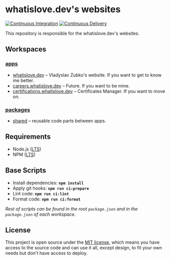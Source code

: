 # whatislove.dev's websites

[![Continuous Integration](https://github.com/what1s1ove/whatislove.dev/actions/workflows/ci.yml/badge.svg)](https://github.com/what1s1ove/whatislove.dev/actions/workflows/ci.yml)
[![Continuous Delivery](https://github.com/what1s1ove/whatislove.dev/actions/workflows/cd.yml/badge.svg)](https://github.com/what1s1ove/whatislove.dev/actions/workflows/cd.yml)

This repository is responsible for the whatislove.dev's websites.

## Workspaces

### [apps](./apps)

- [whatislove.dev](./apps/whatislove-dev) – Vladyslav Zubko's website. If you want to get to know me better.
- [careers.whatislove.dev](./apps/careers-whatislove-dev) – Future. If you want to be mine.
- [certifications.whatislove.dev](./apps/certifications-whatislove-dev) – Certificates Manager. If you want to move on.

### [packages](./packages)

- [shared](./packages/shared) – reusable code parts between apps.

## Requirements

- Node.js ([LTS](https://nodejs.org/en/about/previous-releases))
- NPM ([LTS](https://nodejs.org/en/about/previous-releases))

## Base Scripts

- Install dependencies: **`npm install`**
- Apply git hooks: **`npm run ci:prepare`**
- Lint code: **`npm run ci:lint`**
- Format code: **`npm run ci:format`**

_Rest of scripts can be found in the root `package.json` and in the `package.json` of each workspace._

## License

This project is open source under the [MIT license](./LICENSE), which means you have access to the source code and can use it all, except design, to fit your own needs but don't have access to deploy.
